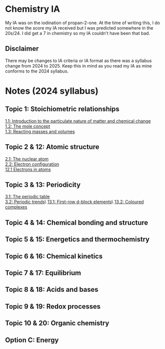 # Chemistry IA
My IA was on the iodination of propan-2-one. At the time of writing this, I do not know the score my IA received but I was predicted somewhere in the 20s/24. I did get a 7 in chemistry so my IA couldn't have been that bad.

## Disclaimer
There may be changes to IA criteria or IA format as there was a syllabus change from 2024 to 2025. Keep this in mind as you read my IA as mine conforms to the 2024 syllabus.

# Notes (2024 syllabus)
## Topic 1: Stoichiometric relationships
[1.1: Introduction to the particulate nature of matter and chemical change](https://docs.google.com/document/d/1yLPorUIAzFlkX3GADLZlAIpF2Yh6S40wGNYHFvR697Q/edit?usp=drive_link)\
[1.2: The mole concept](https://docs.google.com/document/d/16G8TyGosZK2iXknJYUdaohy5OJ_cata-JUA7AOg6-PI/edit?usp=drive_link)\
[1.3: Reacting masses and volumes](https://docs.google.com/document/d/1FDgYNOuK9W3p2Wutf1lubzzrHh5Yf3F_voackFpnEtU/edit?usp=drive_link)

## Topic 2 & 12: Atomic structure
[2.1: The nuclear atom](https://docs.google.com/document/d/17rK-3zL6mB7fY5VzPrSAlkjui5FHzbhWb289DZQ9B5M/edit?usp=sharing)\
[2.2: Electron configuration](https://docs.google.com/document/d/1SF-YCtIPUzw8lp3SSybidL50l56IUNF_z0PxNHzT1rU/edit?usp=sharing)\
[12.1 Electrons in atoms](https://docs.google.com/document/d/1qGI_MF3VaxUb3w3uB90o6hEC_OTYN1HSA3jYAz9XHms/edit?usp=sharing)

## Topic 3 & 13: Periodicity
[3.1: The periodic table](https://docs.google.com/document/d/1z_lmFAVahUgPRBwwBrg7Zl8ZWcJWDNVHJyqVbo62KP8/edit?usp=drive_link)\
[3.2: Periodic trends](https://docs.google.com/document/d/1Ed_1i7ItK0go-pHuPFndc2KcLgJaSxvcUDrdteWJLvE/edit?usp=drive_link)\ 
[13.1: First-row d-block elements](https://docs.google.com/document/d/1X8MxX2H6tNiXs4QIWtvowLwdwBHpcGpOdM4I4b3RmO0/edit?usp=drive_link)\ [13.2: Coloured complexes](https://docs.google.com/document/d/1mENKoc4fNBAoa8WHHqX7mhPuJkYdmEpCFRtUm9IWMaY/edit?usp=drive_link)

## Topic 4 & 14: Chemical bonding and structure

## Topic 5 & 15: Energetics and thermochemistry

## Topic 6 & 16: Chemical kinetics

## Topic 7 & 17: Equilibrium

## Topic 8 & 18: Acids and bases

## Topic 9 & 19: Redox processes

## Topic 10 & 20: Organic chemistry

## Option C: Energy
